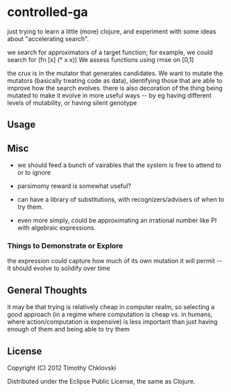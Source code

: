 # controlled-ga

just trying to learn a little (more) clojure, and experiment with some
ideas about "accelerating search".

we search for approximators of a target function;
for example, we could search for
(fn [x] (* x x))
We assess functions using rmse on [0,1]

the crux is in the mutator that generates candidates.
We want to mutate the mutators (basically treating code as data),
identifying those that are able to improve how the search evolves.
there is also decoration of the thing being mutated to make it
evolve in more useful ways -- by eg having different levels
of mutability, or having silent genotype

## Usage


## Misc

- we should feed a bunch of vairables that the system is free to attend to or to ignore

- parsimomy reward is somewhat useful?

- can have a library of substitutions, with recognizers/advisers of when to try them.

- even more simply, could be approximating an irrational number like PI with algebraic expressions.

### Things to Demonstrate or Explore

the expression could capture how much of its own mutation it will permit --
it should evolve to solidify over time

## General Thoughts

it may be that trying is relatively cheap in computer realm, so selecting a good approach
(in a regime where computation is cheap vs. in humans, where action/computation is expensive)
is less important than just having enough of them and being able to try them

## License

Copyright (C) 2012 Timothy Chklovski

Distributed under the Eclipse Public License, the same as Clojure.
